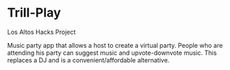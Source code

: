 # Trill-Play
Los Altos Hacks Project 

Music party app that allows a host to create a virtual party. People who are attending his party can suggest music and upvote-downvote music. This replaces a DJ and is a convenient/affordable alternative. 
